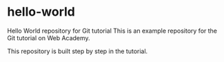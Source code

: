 # hello-world
Hello World repository for Git tutorial
This is an example repository for the Git tutorial on Web Academy.

This repository is built step by step in the tutorial.
